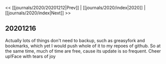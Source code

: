 << [[journals/2020/20201212|Prev]] | [[journals/2020/index|2020]] | [[journals/2020/index|Next]] >>

## 20201216

Actually lots of things don't need to backup, such as greasyfork and bookmarks, which yet I would push whole of it to my repoes of github. So at the same time, much of time are free, cause its update is so frequent. Cheer up!Face with tears of joy